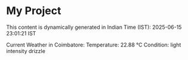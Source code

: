 # My Project

This content is dynamically generated in Indian Time (IST): 2025-06-15 23:01:21 IST


Current Weather in Coimbatore:
Temperature: 22.88 °C
Condition: light intensity drizzle
